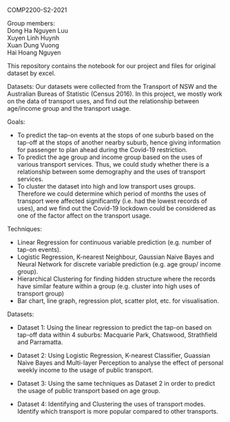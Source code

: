 COMP2200-S2-2021

Group members: <br>
Dong Ha Nguyen Luu <br>
Xuyen Linh Huynh <br>
Xuan Dung Vuong <br>
Hai Hoang Nguyen

This repository contains the notebook for our project and files for original dataset by excel. 

Datasets: Our datasets were collected from the Transport of NSW and the Australian Bureas of Statistic (Census 2016). In this project, we mostly work on the data of transport uses, and find out the relationship between age/income group and the transport usage.

Goals:
- To predict the tap-on events at the stops of one suburb based on the tap-off at the stops of another nearby suburb, hence giving information for passenger to plan ahead during the Covid-19 restriction.
- To predict the age group and income group based on the uses of various transport services. Thus, we could study whether there is a relationship between some demography and the uses of transport services.
- To cluster the dataset into high and low transport uses groups. Therefore we could determine which period of months the uses of transport were affected significantly (i.e. had the lowest records of uses), and we find out the Covid-19 lockdown could be considered as one of the factor affect on the transport usage.

Techniques:
- Linear Regression for continuous variable prediction (e.g. number of tap-on events).
- Logistic Regression, K-nearest Neighbour, Gaussian Naive Bayes and Neural Network for discrete variable prediction (e.g. age group/ income group).
- Hierarchical Clustering for finding hidden structure where the records have similar feature within a group (e.g. cluster into high uses of transport group)
- Bar chart, line graph, regression plot, scatter plot, etc. for visualisation.

Datasets:  

- Dataset 1: Using the linear regression to predict the tap-on based on tap-off data within 4 suburbs: Macquarie Park, Chatswood, Strathfield and Parramatta. 

- Dataset 2: Using Logistic Regression, K-nearest Classifier, Guassian Naive Bayes and Multi-layer Perception to analyse the effect of personal weekly income to the usage of public transport. 

- Dataset 3: Using the same techniques as Dataset 2 in order to predict the usage of public transport based on age group.

- Dataset 4: Identifying and Clustering the uses of transport modes. Identify which transport is more popular compared to other transports. 
